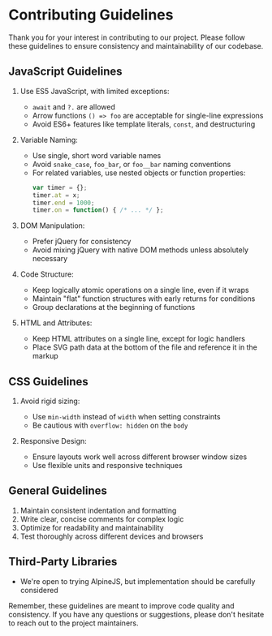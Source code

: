 # Contributing Guidelines

Thank you for your interest in contributing to our project. Please follow these guidelines to ensure consistency and maintainability of our codebase.

## JavaScript Guidelines

1. Use ES5 JavaScript, with limited exceptions:
    - `await` and `?.` are allowed
    - Arrow functions `() => foo` are acceptable for single-line expressions
    - Avoid ES6+ features like template literals, `const`, and destructuring

2. Variable Naming:
    - Use single, short word variable names
    - Avoid `snake_case`, `foo_bar`, or `foo__bar` naming conventions
    - For related variables, use nested objects or function properties:
      ```javascript
      var timer = {};
      timer.at = x;
      timer.end = 1000;
      timer.on = function() { /* ... */ };
      ```

3. DOM Manipulation:
    - Prefer jQuery for consistency
    - Avoid mixing jQuery with native DOM methods unless absolutely necessary

4. Code Structure:
    - Keep logically atomic operations on a single line, even if it wraps
    - Maintain "flat" function structures with early returns for conditions
    - Group declarations at the beginning of functions

5. HTML and Attributes:
    - Keep HTML attributes on a single line, except for logic handlers
    - Place SVG path data at the bottom of the file and reference it in the markup

## CSS Guidelines

1. Avoid rigid sizing:
    - Use `min-width` instead of `width` when setting constraints
    - Be cautious with `overflow: hidden` on the `body`

2. Responsive Design:
    - Ensure layouts work well across different browser window sizes
    - Use flexible units and responsive techniques

## General Guidelines

1. Maintain consistent indentation and formatting
2. Write clear, concise comments for complex logic
3. Optimize for readability and maintainability
4. Test thoroughly across different devices and browsers

## Third-Party Libraries

- We're open to trying AlpineJS, but implementation should be carefully considered

Remember, these guidelines are meant to improve code quality and consistency. If you have any questions or suggestions, please don't hesitate to reach out to the project maintainers.